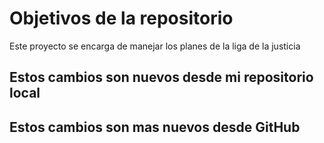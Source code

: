 # Objetivos de la repositorio

Este proyecto se encarga de manejar los planes de la liga de la justicia

## Estos cambios son nuevos desde mi repositorio local
## Estos cambios son mas nuevos desde GitHub
